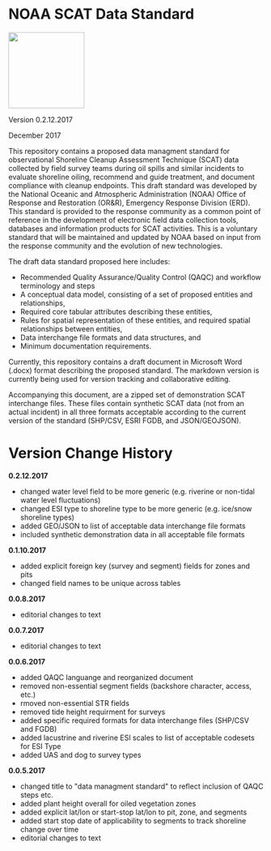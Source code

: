 # NOAA SCAT Data Standard

<img src="https://cloud.githubusercontent.com/assets/6370202/7496276/df14f7ca-f3d8-11e4-8086-d51a3754dff4.jpg" width="150">

Version 0.2.12.2017

December 2017

This repository contains a proposed data managment standard for observational Shoreline Cleanup Assessment Technique (SCAT) data collected by field survey teams during oil spills and similar incidents to evaluate shoreline oiling, recommend and guide treatment, and document compliance with cleanup endpoints. This draft standard was developed by the National Oceanic and Atmospheric Administration (NOAA) Office of Response and Restoration (OR&R), Emergency Response Division (ERD). This standard is provided to the response community as a common point of reference in the development of electronic field data collection tools, databases and information products for SCAT activities. This is a voluntary standard that will be maintained and updated by NOAA based on input from the response community and the evolution of new technologies.

The draft data standard proposed here includes:

- Recommended Quality Assurance/Quality Control (QAQC) and workflow terminology and steps
- A conceptual data model, consisting of a set of proposed entities and relationships,
- Required core tabular attributes describing these entities,
- Rules for spatial representation of these entities, and required spatial relationships between entities,
- Data interchange file formats and data structures, and
- Minimum documentation requirements.

Currently, this repository contains a draft document in Microsoft Word (.docx) format describing the proposed standard. The markdown version is currently being used for version tracking and collaborative editing. 

Accompanying this document, are a zipped set of demonstration SCAT interchange files.  These files contain synthetic SCAT data (not from an actual incident) in all three formats acceptable according to the current version of the standard (SHP/CSV, ESRI FGDB, and JSON/GEOJSON).

# Version Change History

**0.2.12.2017**
- changed water level field to be more generic (e.g. riverine or non-tidal water level fluctuations)
- changed ESI type to shoreline type to be more generic (e.g. ice/snow shoreline types)
- added GEO/JSON to list of acceptable data interchange file formats
- included synthetic demonstration data in all acceptable file formats 

**0.1.10.2017**
- added explicit foreign key (survey and segment) fields for zones and pits
- changed field names to be unique across tables

**0.0.8.2017**
- editorial changes to text

**0.0.7.2017**
- editorial changes to text

**0.0.6.2017**
- added QAQC languange and reorganized document
- removed non-essential segment fields (backshore character, access, etc.)
- rmoved non-essential STR fields
- removed tide height requirment for surveys
- added specific required formats for data interchange files (SHP/CSV and FGDB)
- added lacustrine and riverine ESI scales to list of acceptable codesets for ESI Type
- added UAS and dog to survey types

**0.0.5.2017**
- changed title to "data managment standard" to reflect inclusion of QAQC steps etc.
- added plant height overall for oiled vegetation zones
- added explicit lat/lon or start-stop lat/lon to pit, zone, and segments
- added start stop date of applicability to segments to track shoreline change over time
- editorial changes to text
